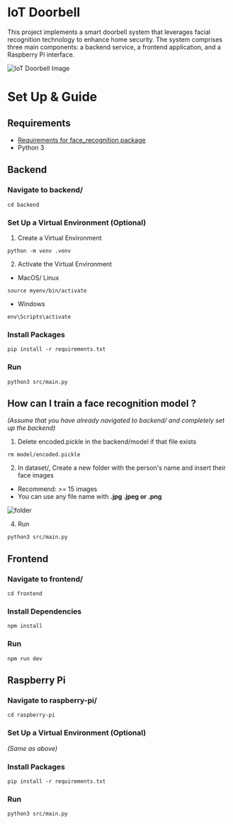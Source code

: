 # IoT Doorbell

This project implements a smart doorbell system that leverages facial recognition technology to enhance home security.
The system comprises three main components: a backend service, a frontend application, and a Raspberry Pi interface.

![IoT Doorbell Image](https://i.ibb.co/0tZYvbW/iot.png)

# Set Up & Guide

## Requirements
- [Requirements for face_recognition package](https://github.com/ageitgey/face_recognition)
- Python 3

## Backend

### Navigate to backend/
```
cd backend
```

### Set Up a Virtual Environment (Optional)
1. Create a Virtual Environment
```
python -m venv .venv
```
2. Activate the Virtual Environment
  - MacOS/ Linux
```
source myenv/bin/activate
```
  - Windows
```
env\Scripts\activate
```
### Install Packages
```
pip install -r requirements.txt
```
### Run
```
python3 src/main.py
```
## How can I train a face recognition model ?
*(Assume that you have already navigated to backend/ and completely set up the backend)*
1. Delete encoded.pickle in the backend/model if that file exists
```
rm model/encoded.pickle
```
2. In dataset/, Create a new folder with the person's name and insert their face images
- Recommend: >= 15 images
- You can use any file name with **.jpg .jpeg or .png**

![folder](https://i.ibb.co/mCr2N66/Screenshot-2567-10-04-at-17-24-15.png)

4. Run
```
python3 src/main.py
``` 

## Frontend

### Navigate to frontend/
```
cd frontend
```
### Install Dependencies
```
npm install
```
### Run
```
npm run dev
```

## Raspberry Pi

### Navigate to raspberry-pi/
```
cd raspberry-pi
```

### Set Up a Virtual Environment (Optional)
*(Same as above)*

### Install Packages
```
pip install -r requirements.txt
```

### Run
```
python3 src/main.py
```
